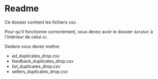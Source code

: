 # Readme

Ce dossier contient les fichiers csv.

Pour qu'il fonctionne correctement, vous devez avoir le dossier `dataSet` à l'intérieur de celui-ci.

Dedans vous devez mettre:

- ad_duplicates_drop.csv
- feedback_duplicates_drop.csv
- list_duplicates_drop.csv
- sellers_duplicates_drop.csv
